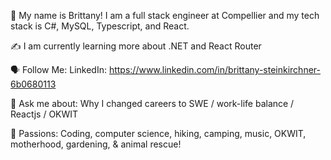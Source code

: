 🤝 My name is Brittany! I am a full stack engineer at Compellier and my tech stack is C#, MySQL, Typescript, and React.
 
✍️ I am currently learning more about .NET and React Router
 
🗣 Follow Me: LinkedIn: https://www.linkedin.com/in/brittany-steinkirchner-6b0680113

💬 Ask me about: Why I changed careers to SWE / work-life balance / Reactjs / OKWIT 

💓 Passions: Coding, computer science, hiking, camping, music, OKWIT, motherhood, gardening, & animal rescue!
 
